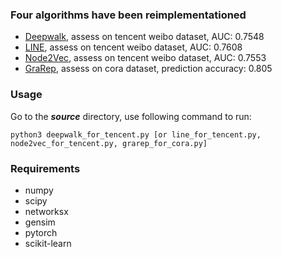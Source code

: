 ### Four algorithms have been reimplementationed

-  [Deepwalk](https://arxiv.org/pdf/1403.6652.pdf), assess on tencent weibo dataset, AUC: 0.7548
- [LINE](http://www.arxiv.org/pdf/1503.03578.pdf), assess on tencent weibo dataset, AUC: 0.7608
- [Node2Vec](http://www.kdd.org/kdd2016/papers/files/rfp0218-groverA.pdf), assess on tencent weibo dataset, AUC: 0.7553
- [GraRep](https://www.researchgate.net/publication/301417811_GraRep), assess on cora dataset, prediction accuracy: 0.805

### Usage

Go to the ***source*** directory, use following command to run:

``python3 deepwalk_for_tencent.py [or line_for_tencent.py, node2vec_for_tencent.py, grarep_for_cora.py]``

### Requirements

- numpy
- scipy
- networksx
- gensim
- pytorch
- scikit-learn
